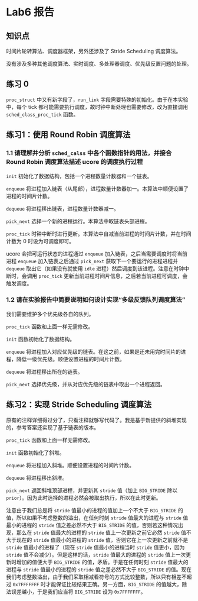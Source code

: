 # Lab6 报告

## 知识点

时间片轮转算法、调度器框架，另外还涉及了 Stride Scheduling 调度算法。

没有涉及多种其他调度算法、实时调度、多处理器调度、优先级反置问题的处理。

## 练习 0

`proc_struct` 中又有新字段了，`run_link` 字段需要特殊的初始化。由于在本实验中，每个 tick 都可能需要执行调度，故时钟中断处理也需要修改，改为直接调用 `sched_class_proc_tick` 函数。

## 练习1：使用 Round Robin 调度算法

### 1.1 请理解并分析 `sched_calss` 中各个函数指针的用法，并接合 Round Robin 调度算法描述 ucore 的调度执行过程

`init` 初始化了数据结构，包括一个进程数量计数器和一个链表。

`enqueue` 将进程加入链表（从尾部），进程数量计数器加一。本算法中顺便设置了进程的时间片计数。

`dequeue` 将进程移出链表，进程数量计数器减一。

`pick_next` 选择一个新的进程运行。本算法中取链表头部进程。

`proc_tick` 时钟中断时进行更新。本算法中自减当前进程的时间片计数，并在时间计数为 0 时设为可调度即可。

ucore 会把可运行状态的进程通过 `enqueue` 加入链表，之后当需要调度时将当前进程 `enqueue` 加入链表之后通过 `pick_next` 获取下一个要运行的进程进程并 `dequeue` 取出它（如果没有就使用 `idle` 进程）然后调度到该进程。注意在时钟中断时，会调用 `proc_tick` 更新当前进程时间片信息，之后若当前进程可调度，会触发调度。

### 1.2 请在实验报告中简要说明如何设计实现“多级反馈队列调度算法”

我们需要维护多个优先级各自的队列。

`proc_tick` 函数和上面一样无需修改。

`init` 函数初始化了数据结构。

`enqueue` 将进程加入对应优先级的链表。在这之前，如果是还未用完时间片的进程，降低一级优先级。顺便设置进程的时间片计数。

`dequeue` 将进程移出所在的链表。

`pick_next` 选择优先级，并从对应优先级的链表中取出一个进程返回。

## 练习2：实现 Stride Scheduling 调度算法

原有的注释详细得过分了，只看注释就够写代码了。我是基于新提供的斜堆实现的，参考答案还实现了基于链表的版本。

`proc_tick` 函数和上面一样无需修改。

`init` 函数初始化了斜堆。

`enqueue` 将进程加入斜堆。顺便设置进程的时间片计数。

`dequeue` 将进程移出斜堆。

`pick_next` 返回斜堆顶部进程，并更新其 `stride` 值（加上 `BIG_STRIDE` 除以 `prior`）。因为此时选择的进程必然会被取出执行，所以在此时更新。

注意由于我们总是将 `stride` 值最小的进程的值加上一个不大于 `BIG_STRIDE` 的值，所以如果不考虑整数的溢出，在任何时刻 `stride` 值最大的进程与 `stride` 值最小的进程的 `stride` 值之差必然不大于 `BIG_STRIDE` 的值，否则若这种情况出现，那么在 `stride` 值最大的进程的 `stride` 值上一次更新之前它必然 `stride` 值不大于现在的 `stride` 值最小的进程的 `stride` 值，否则它在上一次更新之前就不是 `stride` 值最小的进程了（现在 `stride` 值最小的进程当时 `stride` 值更小，因为 `stride` 值不会减少）。但是这样的话，`stride` 值最大的进程的 `stride` 值上一次更新时增加的值便大于 `BIG_STRIDE` 的值，矛盾。于是在任何时刻 `stride` 值最大的进程与 `stride` 值最小的进程的 `stride` 值之差必然不大于 `BIG_STRIDE` 的值。现在我们考虑整数溢出，由于我们采取相减看符号的方式比较整数，所以只有相差不超过 `0x7FFFFFFF` 时才能保证比较结果正确。另一方面，`BIG_STRIDE` 的值越大，除法误差越小，于是我们应当将 `BIG_STRIDE` 设为 `0x7FFFFFFF`。